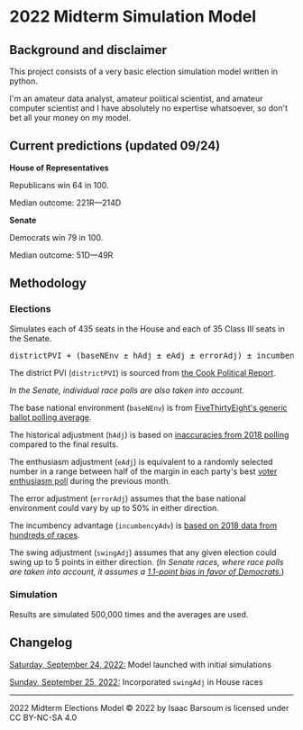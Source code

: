 # 2022 Midterm Simulation Model

## Background and disclaimer
This project consists of a very basic election simulation model written in python.

I'm an amateur data analyst, amateur political scientist, and amateur computer scientist and I have absolutely no expertise whatsoever, so don't bet all your money on my model.

## Current predictions (updated 09/24)

**House of Representatives**

Republicans win 64 in 100.

Median outcome: 221R—214D

**Senate**

Democrats win 79 in 100.

Median outcome: 51D—49R

## Methodology

### Elections
Simulates each of 435 seats in the House and each of 35 Class III seats in the Senate.

<pre>districtPVI + (baseNEnv ± hAdj ± eAdj ± errorAdj) ± incumbencyAdv + swingAdj = election result</pre>


The district PVI (<code>districtPVI</code>) is sourced from [the Cook Political Report](https://www.cookpolitical.com/cook-pvi/2022-partisan-voting-index/district-map-and-list).

*In the Senate, individual race polls are also taken into account.*

The base national environment (<code>baseNEnv</code>) is from [FiveThirtyEight's generic ballot polling average](https://projects.fivethirtyeight.com/polls/generic-ballot/).

The historical adjustment (<code>hAdj</code>) is based on [inaccuracies from 2018 polling](https://projects.fivethirtyeight.com/polls/generic-ballot/2018/) compared to the final results.

The enthusiasm adjustment (<code>eAdj</code>) is equivalent to a randomly selected number in a range between half of the margin in each party's best [voter enthusiasm poll](https://morningconsult.com/2022-midterm-elections-tracker/) during the previous month.

The error adjustment (<code>errorAdj</code>) assumes that the base national environment could vary by up to 50% in either direction.

The incumbency advantage (<code>incumbencyAdv</code>) is [based on 2018 data from hundreds of races](https://fivethirtyeight.com/features/how-much-was-incumbency-worth-in-2018/).

The swing adjustment (<code>swingAdj</code>) assumes that any given election could swing up to 5 points in either direction. (*In Senate races, where race polls are taken into account, it assumes a [1.1-point bias in favor of Democrats.](https://fivethirtyeight.com/features/will-the-polls-overestimate-democrats-again/)*)


### Simulation
Results are simulated 500,000 times and the averages are used.

## Changelog
<u>Saturday, September 24, 2022:</u> Model launched with initial simulations

<u>Sunday, September 25, 2022:</u> Incorporated <code>swingAdj</code> in House races

___

2022 Midterm Elections Model © 2022 by Isaac Barsoum is licensed under CC BY-NC-SA 4.0
